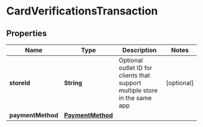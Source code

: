 
# CardVerificationsTransaction

## Properties
Name | Type | Description | Notes
------------ | ------------- | ------------- | -------------
**storeId** | **String** | Optional outlet ID for clients that support multiple store in the same app |  [optional]
**paymentMethod** | [**PaymentMethod**](PaymentMethod.md) |  | 



